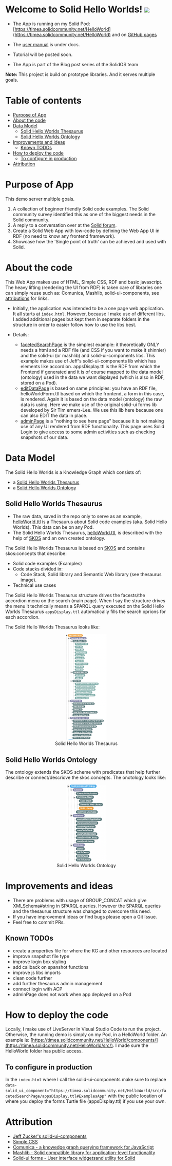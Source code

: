 # Welcome to Solid Hello Worlds! <img src="https://media.giphy.com/media/hvRJCLFzcasrR4ia7z/giphy.gif" width="28">

* The App is running on my Solid Pod: [https://timea.solidcommunity.net/HelloWorld](https://timea.solidcommunity.net/HelloWorld) and on [GitHub pages](https://timea-solid.github.io/SolidHelloWorlds/)

* The [user manual](https://github.com/timea-solid/SolidHelloWorlds/blob/master/docs/UserManual.md) is under docs.

* Tutorial will be posted soon.

* The App is part of the Blog post series of the SolidOS team

**Note:** This project is build on prototype libraries. And it serves multiple goals.

# Table of contents

- [Purpose of App](#purpose-of-app)
- [About the code](#about-the-code)
- [Data Model](#data-model)
  - [Solid Hello Worlds Thesaurus](#solid-hello-worlds-thesaurus)
  - [Solid Hello Worlds Ontology](#solid-hello-worlds-ontology)
- [Improvements and ideas](#improvements-and-ideas)
  - [Known TODOs](#known-todos)
- [How to deploy the code](#how-to-deploy-the-code)
  - [To configure in production](#to-configure-in-production)
- [Attribution](#attribution)

# Purpose of App

This demo server multiple goals.

1) A collection of beginner friendly Solid code examples. The Solid community survey identified this as one of the biggest needs in the Solid community.
2) A reply to a conversation over at the [Solid forum](https://forum.solidproject.org/t/yet-another-solid-hello-world/4883/38).
3) Create a Solid Web App with low-code by defining the Web App UI in RDF (no need to know any frontend framework).
4) Showcase how the 'Single point of truth' can be achieved and used with Solid.

# About the code

This Web App makes use of HTML, Simple CSS, RDF and basic javascript. The heavy lifting (rendering the UI from RDF) is taken care of libraries one can simply reuse such as: Comunica, Mashlib, solid-ui-components, see [attributions](#Attribution) for links.

- Initially, the application was intended to be a one page web application. It all starts at `index.html`. However, because I make use of different libs, I added additional pages but kept them in separate folders in the structure in order to easier follow how to use the libs best.

- Details:
  - [facetedSearchPage](https://github.com/timea-solid/SolidHelloWorlds/tree/master/src/facetedSearchPage) is the simplest example: it theoretically ONLY needs a html and a RDF file (and CSS if you want to make it shinnier) and the solid-ui (or mashlib) and solid-ui-components libs. This example makes use of Jeff's solid-ui-components lib which has elements like accordion. appsDisplay.ttl is the RDF from which the Frontend if generated and it is of course mapped to the data model (ontology) used in the data we want displayed (which is also in RDF, stored on a Pod).
  - [editDataPage](https://github.com/timea-solid/SolidHelloWorlds/tree/master/src/editDataPage) is based on same principles: you have an RDF file, helloWorldForm.ttl based on which the frontend, a form in this case, is rendered. Again it is based on the data model (ontology) the raw data is using. Here we make use of the original solid-ui forms lib developed by Sir Tim erners-Lee. We use this lib here because one can also EDIT the data in place.
  - [adminPage](https://github.com/timea-solid/SolidHelloWorlds/tree/master/src/adminPage) is a "nothing to see here page" because it is not making use of any UI rendered from RDF functionality. This page uses Solid Login to give access to some admin activities such as checking snapshots of our data.

# Data Model

The Solid Hello Worlds is a Knowledge Graph which consists of:

- a [Solid Hello Worlds Thesaurus](https://github.com/timea-solid/SolidHelloWorlds/blob/master/data/helloWorld.ttl)
- a [Solid Hello Worlds Ontology](https://github.com/timea-solid/SolidHelloWorlds/blob/master/data/SolidHelloWorldOntology.ttl)

## Solid Hello Worlds Thesaurus

- The raw data, saved in the repo only to serve as an example, [helloWorld.ttl](https://github.com/timea-solid/SolidHelloWorlds/blob/master/data/helloWorld.ttl) is a Thesaurus about Solid code examples (aka. Solid Hello Worlds). This data can be on any Pod.
- The Solid Hello Worlds Thesaurus, [helloWorld.ttl](https://github.com/timea-solid/SolidHelloWorlds/blob/master/data/helloWorld.ttl), is described with the help of [SKOS](https://www.w3.org/2004/02/skos/) and an own created ontology.

The Solid Hello Worlds Thesaurus is based on [SKOS](https://www.w3.org/2004/02/skos/) and contains skos:concepts that describe:

- Solid code examples (Examples)
- Code stacks divided in:
  - Code Stack, Solid library and Semantic Web library (see thesaurus image).
- Technical use cases

The Solid Hello Worlds Thesaurus structure drives the facests/the accordion menu on the search (main page). When I say the structure drives the menu it technically means a SPARQL query executed on the Solid Hello Worlds Thesaurus `appsDisplay.ttl` automatically fills the search oprions for each accordion.

The Solid Hello Worlds Thesaurus looks like:

<p align="center">
   <img width="25%" src="/docs/resources/knowledgeGraph/SolidHelloWorldsSKOSThesaurus.png">
   </br>Solid Hello Worlds Thesaurus
</p>

## Solid Hello Worlds Ontology

The ontology extends the SKOS scheme with predicates that help further describe or connect/descriove the skos:concepts. The onotology looks like:

<p align="center">
   <img width="25%" src="/docs/resources/knowledgeGraph/SolidHelloWorldsOntology.png">
    </br>Solid Hello Worlds Ontology
</p>

# Improvements and ideas

- There are problems with usage of GROUP_CONCAT which give XMLSchema#string in SPARQL queries. However the SPARQL queries and the thesaurus structure was changed to overcome this need.
- If you have improvement ideas or find bugs please open a Git Issue.
- Feel free to commit PRs.

## Known TODOs

- create a properties file for where the KG and other resources are located
- improve snapshot file type
- improve login box styling
- add callback on spanshot functions
- improve js libs imports
- clean code further
- add further thesaurus admin management
- connect login with ACP
- adminPage does not work when app deployed on a Pod

# How to deploy the code

Locally, I make use of LiveServer in Visual Studio Code to run the project.
Otherwise, the running demo is simply on my Pod, in a HelloWorld folder. An example is: [https://timea.solidcommunity.net/HelloWorld/components/](https://timea.solidcommunity.net/HelloWorld/src/). I made sure the HelloWorld folder has public access.  

## To configure in production

In the `index.html` where I call the solid-ui-components make sure to replace `data-solid_ui_component="https://timea.solidcommunity.net/HelloWorld/src/facetedSearchPage/appsDisplay.ttl#ExamplesApp"` with the public location of where you deploy the forms Turtle file (appsDisplay.ttl) if you use your own.

# Attribution

- [Jeff Zucker's solid-ui-components](https://github.com/jeff-zucker/solid-ui-components)
- [Simple CSS](https://simplecss.org/)
- [Comunica - a knowedge graph querying framework for JavaScript](https://github.com/comunica/comunica)
- [Mashlib - Solid compatible library for application-level functionality](https://github.com/solid/mashlib)
- [Solid-ui forms - User interface widgetsand utility for Solid](https://github.com/SolidOS/solid-ui)
